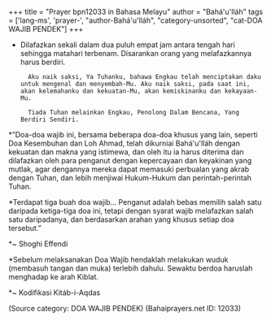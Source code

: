 +++
title = "Prayer bpn12033 in Bahasa Melayu"
author = "Bahá'u'lláh"
tags = ['lang-ms', 'prayer-', "author-Bahá'u'lláh", "category-unsorted", "cat-DOA WAJIB PENDEK"]
+++
* Dilafazkan sekali dalam dua puluh empat jam antara tengah hari sehingga matahari terbenam. Disarankan orang yang melafazkannya harus berdiri.

 
        Aku naik saksi, Ya Tuhanku, bahawa Engkau telah menciptakan daku untuk mengenal dan menyembah-Mu. Aku naik saksi, pada saat ini, akan kelemahanku dan kekuatan-Mu, akan kemiskinanku dan kekayaan-Mu.

        Tiada Tuhan melainkan Engkau, Penolong Dalam Bencana, Yang Berdiri Sendiri.


*”Doa-doa wajib ini, bersama beberapa doa-doa khusus yang lain, seperti Doa Kesembuhan dan Loh Ahmad, telah dikurniai Bahá'u'lláh dengan kekuatan dan makna yang istimewa, dan oleh itu ia harus diterima dan dilafazkan oleh para penganut dengan kepercayaan dan keyakinan yang mutlak, agar dengannya mereka dapat memasuki perbualan yang akrab dengan Tuhan, dan lebih menjiwai Hukum-Hukum dan perintah-perintah Tuhan.

*Terdapat tiga buah doa wajib… Penganut adalah bebas memilih salah satu daripada ketiga-tiga doa ini, tetapi dengan syarat wajib melafazkan salah satu daripadanya, dan berdasarkan arahan yang khusus setiap doa tersebut.”

*~ Shoghi Effendi



*Sebelum melaksanakan Doa Wajib hendaklah melakukan wuduk (membasuh tangan dan muka) terlebih dahulu. Sewaktu berdoa haruslah menghadap ke arah Kiblat.

*~ Kodifikasi Kitáb-i-Aqdas

(Source category: DOA WAJIB PENDEK)
(Bahaiprayers.net ID: 12033)
